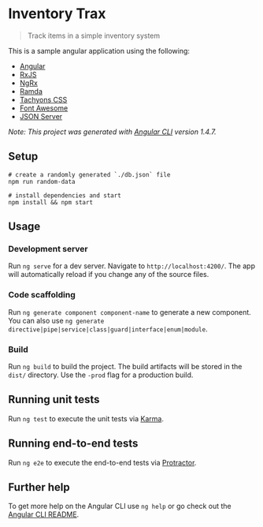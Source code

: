 # Inventory Trax

> Track items in a simple inventory system

This is a sample angular application using the following:

- [Angular](https://angular.io/)
- [RxJS](https://github.com/Reactive-Extensions/RxJS)
- [NgRx](https://github.com/ngrx/platform)
- [Ramda](http://ramdajs.com/)
- [Tachyons CSS](http://tachyons.io/)
- [Font Awesome](http://fontawesome.io/)
- [JSON Server](https://github.com/typicode/json-server)

_Note: This project was generated with [Angular CLI](https://github.com/angular/angular-cli) version 1.4.7._

## Setup

```shell
# create a randomly generated `./db.json` file
npm run random-data

# install dependencies and start
npm install && npm start
```

## Usage

### Development server

Run `ng serve` for a dev server. Navigate to `http://localhost:4200/`. The app will automatically reload if you change any of the source files.

### Code scaffolding

Run `ng generate component component-name` to generate a new component. You can also use `ng generate directive|pipe|service|class|guard|interface|enum|module`.

### Build

Run `ng build` to build the project. The build artifacts will be stored in the `dist/` directory. Use the `-prod` flag for a production build.

## Running unit tests

Run `ng test` to execute the unit tests via [Karma](https://karma-runner.github.io).

## Running end-to-end tests

Run `ng e2e` to execute the end-to-end tests via [Protractor](http://www.protractortest.org/).

## Further help

To get more help on the Angular CLI use `ng help` or go check out the [Angular CLI README](https://github.com/angular/angular-cli/blob/master/README.md).
